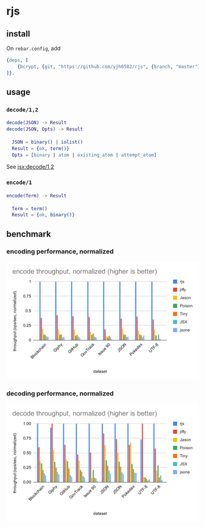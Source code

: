 # rjs

## install

On `rebar.config`, add

```erlang
{deps, [
    {bcrypt, {git, "https://github.com/yjh0502/rjs", {branch, "master"}}}
]}.
```

## usage

### `decode/1,2`

```erlang
decode(JSON) -> Result
decode(JSON, Opts) -> Result

  JSON = binary() | iolist()
  Result = {ok, term()}
  Opts = [binary | atom | existing_atom | attempt_atom]
```

See [jsx:decode/1,2](https://github.com/talentdeficit/jsx/blob/develop/README.md#decode12)

### `encode/1`

```erlang
encode(Term) -> Result

  Term = term()
  Result = {ok, binary()}
```


## benchmark

### encoding performance, normalized
![bench encode](./etc/bench_encode.svg)

### decoding performance, normalized
![bench decode](./etc/bench_decode.svg)
